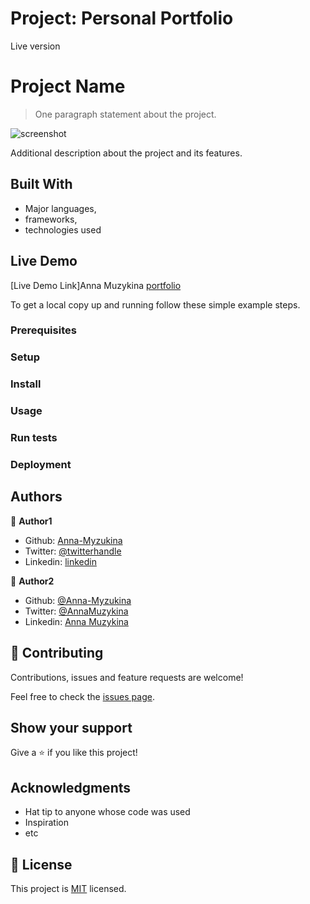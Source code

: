 # Project: Personal Portfolio

Live version 
# Project Name

> One paragraph statement about the project.

![screenshot](./app_screenshot.png)

Additional description about the project and its features.

## Built With

- Major languages,
- frameworks,
- technologies used

## Live Demo

[Live Demo Link]Anna Muzykina [portfolio](https://anna-myzukina.github.io/portfolio/)





To get a local copy up and running follow these simple example steps.

### Prerequisites

### Setup

### Install

### Usage

### Run tests

### Deployment



## Authors

👤 **Author1**

- Github: [Anna-Myzukina](https://github.com/Anna-Myzukina)
- Twitter: [@twitterhandle](https://twitter.com/AnnaMuzykina)
- Linkedin: [linkedin](https://www.linkedin.com/in/ann-muzykina/)

👤 **Author2**

- Github: [@Anna-Myzukina](https://github.com/githubhandle)
- Twitter: [@AnnaMuzykina](https://twitter.com/twitterhandle)
- Linkedin: [Anna Muzykina](https://linkedin.com/linkedinhandle)

## 🤝 Contributing

Contributions, issues and feature requests are welcome!

Feel free to check the [issues page](issues/).

## Show your support

Give a ⭐️ if you like this project!

## Acknowledgments

- Hat tip to anyone whose code was used
- Inspiration
- etc

## 📝 License

This project is [MIT](lic.url) licensed.
